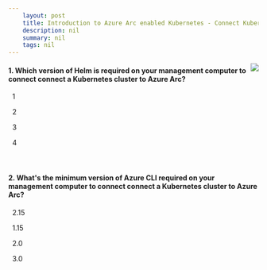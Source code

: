```yaml
---
    layout: post
    title: Introduction to Azure Arc enabled Kubernetes - Connect Kubernetes clusters to Azure Arc
    description: nil
    summary: nil
    tags: nil
---
```



 <a target="_blank" href="https://docs.microsoft.com/en-us/learn/modules/intro-to-arc-enabled-kubernetes/4-connect-kubernetes-arc/"><i class="fas fa-external-link-alt"></i> </a>
 <img align="right" src="https://docs.microsoft.com/en-us/learn/achievements/intro-to-arc-enabled-kubernetes.svg">
####  1. Which version of Helm is required on your management computer to connect connect a Kubernetes cluster to Azure Arc?


<i class='far fa-square'></i> &nbsp;&nbsp;1

<i class='far fa-square'></i> &nbsp;&nbsp;2

<i class='fas fa-check-square' style='color: Dodgerblue;'></i> &nbsp;&nbsp;3

<i class='far fa-square'></i> &nbsp;&nbsp;4
<br />
<br />
<br />

####  2. What's the minimum version of Azure CLI required on your management computer to connect connect a Kubernetes cluster to Azure Arc?


<i class='fas fa-check-square' style='color: Dodgerblue;'></i> &nbsp;&nbsp;2.15

<i class='far fa-square'></i> &nbsp;&nbsp;1.15

<i class='far fa-square'></i> &nbsp;&nbsp;2.0

<i class='far fa-square'></i> &nbsp;&nbsp;3.0
<br />
<br />
<br />
